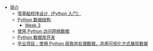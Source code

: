* [简介](README.md)
  * [零基础程序设计（Python 入门）]()
  * [Python 数据结构](/02-Structure/README.md)
    * [Week 3](/02-Structure/Week-03.md)
  * [使用 Python 访问网络数据]()
  * [Python 数据库开发]()
  * [毕业项目：使用 Python 获取并处理数据，并用可视化方式展现数据]()
